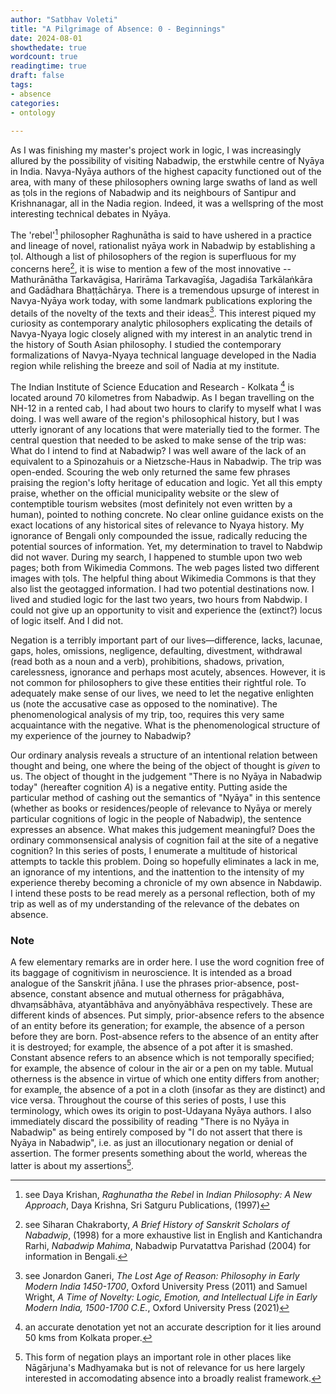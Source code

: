 ```yaml
---
author: "Satbhav Voleti"
title: "A Pilgrimage of Absence: 0 - Beginnings"
date: 2024-08-01
showthedate: true
wordcount: true
readingtime: true
draft: false
tags: 
- absence
categories:
- ontology
    
--- 
```


As I was finishing my master's project work in logic, I was increasingly allured by the possibility of visiting Nabadwip, the erstwhile centre of Nyāya in India. Navya-Nyāya authors of the highest capacity functioned out of the area, with many of these philosophers owning large swaths of land as well as ṭols in the regions of Nabadwip and its neighbours of Santipur and Krishnanagar, all in the Nadia region. Indeed, it was a wellspring of the most interesting technical debates in Nyāya. 

The 'rebel'[^1] philosopher Raghunātha is said to have ushered in a practice and lineage of novel, rationalist nyāya work in Nabadwip by establishing a ṭol. Although a list of philosophers of the region is superfluous for my concerns here[^2], it is wise to mention a few of the most innovative -- Mathurānātha Tarkavāgisa, Harirāma Tarkavagīśa, Jagadiśa Tarkālaṅkāra and Gadādhara Bhaṭṭāchārya. There is a tremendous upsurge of interest in Navya-Nyāya work today, with some landmark publications exploring the details of the novelty of the texts and their ideas[^3]. This interest piqued my curiosity as contemporary analytic philosophers explicating the details of Navya-Nyaya logic closely aligned with my interest in an analytic trend in the history of South Asian philosophy. I studied the contemporary formalizations of Navya-Nyaya technical language developed in the Nadia region while relishing the breeze and soil of Nadia at my institute. 

The Indian Institute of Science Education and Research - Kolkata [^4]  is located around 70 kilometres from Nabadwip. As I began travelling on the NH-12 in a rented cab, I had about two hours to clarify to myself what I was doing. I was well aware of the region's philosophical history, but I was utterly ignorant of any locations that were materially tied to the former. The central question that needed to be asked to make sense of the trip was: What do I intend to find at Nabadwip? I was well aware of the lack of an equivalent to a Spinozahuis or a Nietzsche-Haus in Nabadwip. The trip was open-ended. Scouring the web only returned the same few phrases praising the region's lofty heritage of education and logic. Yet all this empty praise, whether on the official municipality website or the slew of contemptible tourism websites (most definitely not even written by a human), pointed to nothing concrete. No clear online guidance exists on the exact locations of any historical sites of relevance to Nyaya history. My ignorance of Bengali only compounded the issue, radically reducing the potential sources of information. Yet, my determination to travel to Nabdwip did not waver. During my search, I happened to stumble upon two web pages; both from Wikimedia Commons. The web pages listed two different images with ṭols. The helpful thing about Wikimedia Commons is that they also list the geotagged information. I had two potential destinations now. I lived and studied logic for the last two years, two hours from Nabdwip. I could not give up an opportunity to visit and experience the (extinct?) locus of logic itself. And I did not. 

Negation is a terribly important part of our lives—difference, lacks, lacunae, gaps, holes, omissions, negligence, defaulting, divestment, withdrawal (read both as a noun and a verb), prohibitions, shadows, privation, carelessness, ignorance and perhaps most acutely, absences. However, it is not common for philosophers to give these entities their rightful role. To adequately make sense of our lives, we need to let the negative enlighten us (note the accusative case as opposed to the nominative). The phenomenological analysis of my trip, too, requires this very same acquaintance with the negative. What is the phenomenological structure of my experience of the journey to Nabadwip? 

Our ordinary analysis reveals a structure of an intentional relation between thought and being, one where the being of the object of thought is *given* to us. The object of thought in the judgement "There is no Nyāya in Nabadwip today" (hereafter cognition *A*) is a negative entity. Putting aside the particular method of cashing out the semantics of "Nyāya" in this sentence (whether as books or residences/people of relevance to Nyāya or merely particular cognitions of logic in the people of Nabadwip), the sentence expresses an absence. What makes this judgement meaningful? Does the ordinary commonsensical analysis of cognition fail at the site of a negative cognition? In this series of posts, I enumerate a multitude of historical attempts to tackle this problem. Doing so hopefully eliminates a lack in me, an ignorance of my intentions, and the inattention to the intensity of my experience thereby becoming a chronicle of my own absence in Nabdawip. I intend these posts to be read merely as a personal reflection, both of my trip as well as of my understanding of the relevance of the debates on absence. 

### Note

A few elementary remarks are in order here. I use the word cognition free of its baggage of cognitivism in neuroscience. It is intended as a broad analogue of the Sanskrit jñāna. I use the phrases prior-absence, post-absence, constant absence and mutual otherness for prāgabhāva, dhvaṃsābhāva, atyantābhāva and anyōnyābhāva respectively. These are different kinds of absences. Put simply, prior-absence refers to the absence of an entity before its generation; for example, the absence of a person before they are born. Post-absence refers to the absence of an entity after it is destroyed; for example, the absence of a pot after it is smashed. Constant absence refers to an absence which is not temporally specified; for example, the absence of colour in the air or a pen on my table. Mutual otherness is the absence in virtue of which one entity differs from another; for example, the absence of a pot in a cloth (insofar as they are distinct) and vice versa. Throughout the course of this series of posts, I use this terminology, which owes its origin to post-Udayana Nyāya authors. I also immediately discard the possibility of reading "There is no Nyāya in Nabadwip" as being entirely composed by "I do not assert that there is Nyāya in Nabadwip", i.e. as just an illocutionary negation or denial of assertion. The former presents something about the world, whereas the latter is about my assertions[^5]. 


[^1]: see Daya Krishan, *Raghunatha the Rebel* in *Indian Philosophy: A New Approach*, Daya Krishna, Sri Satguru Publications, (1997)
[^2]: see Siharan Chakraborty, *A Brief History of Sanskrit Scholars of Nabadwip*, (1998) for a more exhaustive list in English and Kantichandra Rarhi, *Nabadwip Mahima*, Nabadwip Purvatattva Parishad (2004) for information in Bengali. 
[^3]: see Jonardon Ganeri, *The Lost Age of Reason: Philosophy in Early Modern India 1450-1700*, Oxford University Press (2011) and Samuel Wright, *A Time of Novelty: Logic, Emotion, and Intellectual Life in Early Modern India, 1500-1700 C.E.*, Oxford University Press (2021)
[^4]: an accurate denotation yet not an accurate description for it lies around 50 kms from Kolkata proper. 
[^5]: This form of negation plays an important role in other places like Nāgārjuna's Madhyamaka but is not of relevance for us here largely interested in accomodating absence into a broadly realist framework. 
